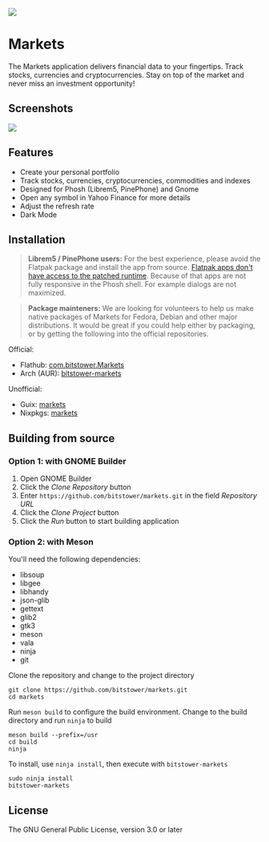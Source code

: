 ![](data/icons/com.bitstower.Markets.svg?raw=true)

# Markets
The Markets application delivers financial data to your fingertips. Track stocks, currencies and cryptocurrencies. Stay on top of the market and never miss an investment opportunity!

## Screenshots

![](preview.png?raw=true)

## Features

* Create your personal portfolio
* Track stocks, currencies, cryptocurrencies, commodities and indexes
* Designed for Phosh (Librem5, PinePhone) and Gnome
* Open any symbol in Yahoo Finance for more details
* Adjust the refresh rate
* Dark Mode

## Installation

> **Librem5 / PinePhone users:** For the best experience, please avoid the Flatpak package and install the app from source. [Flatpak apps don't have access to the patched runtime](https://source.puri.sm/Librem5/Apps_Issues/-/issues/135). Because of that apps are not fully responsive in the Phosh shell. For example dialogs are not maximized.

> **Package mainteners:** We are looking for volunteers to help us make native packages of Markets for Fedora, Debian and other major distributions. It would be great if you could help either by packaging, or by getting the following into the official repositories.

Official:
  * Flathub: [com.bitstower.Markets](https://flathub.org/apps/details/com.bitstower.Markets)
  * Arch (AUR): [bitstower-markets](https://aur.archlinux.org/packages/bitstower-markets/)

Unofficial:
  * Guix: [markets](https://guix.gnu.org/packages/markets-0.5.3/)
  * Nixpkgs: [markets](https://github.com/NixOS/nixpkgs/blob/master/pkgs/applications/misc/markets/default.nix)

## Building from source

### Option 1: with GNOME Builder

1. Open GNOME Builder
1. Click the _Clone Repository_ button
1. Enter `https://github.com/bitstower/markets.git` in the field _Repository URL_
1. Click the _Clone Project_ button
1. Click the _Run_ button to start building application

### Option 2: with Meson

You'll need the following dependencies:

* libsoup
* libgee
* libhandy
* json-glib
* gettext
* glib2
* gtk3
* meson
* vala
* ninja
* git

Clone the repository and change to the project directory

```
git clone https://github.com/bitstower/markets.git
cd markets
```

Run `meson build` to configure the build environment. Change to the build directory and run `ninja` to build

```
meson build --prefix=/usr
cd build
ninja
```

To install, use `ninja install`, then execute with `bitstower-markets`

```
sudo ninja install
bitstower-markets
```

## License

The GNU General Public License, version 3.0 or later
